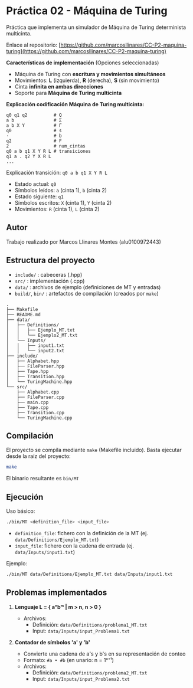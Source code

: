 # Práctica 02 - Máquina de Turing
Práctica que implementa un simulador de Máquina de Turing determinista multicinta.

Enlace al repositorio: [https://github.com/marcosllinares/CC-P2-maquina-turing](https://github.com/marcosllinares/CC-P2-maquina-turing)

**Características de implementación** (Opciones seleccionadas)
- Máquina de Turing con **escritura y movimientos simultáneos**
- Movimientos: **L** (izquierda), **R** (derecha), **S** (sin movimiento)
- Cinta **infinita en ambas direcciones**
- Soporte para **Máquina de Turing multicinta**

**Explicación codificación Máquina de Turing multicinta:**
```
q0 q1 q2          # Q
a b               # Σ
a b X Y           # Γ
q0                # s
·                 # b
q2                # F
2                 # num_cintas 
q0 a b q1 X Y R L # transiciones
q1 a . q2 Y X R L
...
```

Explicación transición: `q0 a b q1 X Y R L`
- Estado actual: `q0`
- Símbolos leídos: `a` (cinta 1), `b` (cinta 2)
- Estado siguiente: `q1`
- Símbolos escritos: `X` (cinta 1), `Y` (cinta 2)
- Movimientos: `R` (cinta 1), `L` (cinta 2)

## Autor
Trabajo realizado por Marcos Llinares Montes (alu0100972443)

## Estructura del proyecto
- `include/` : cabeceras (.hpp)
- `src/`     : implementación (.cpp)
- `data/`    : archivos de ejemplo (definiciones de MT y entradas)
- `build/`, `bin/` : artefactos de compilación (creados por `make`)

```
.
├── Makefile
├── README.md
├── data/
│   ├── Definitions/
│   │   ├── Ejemplo_MT.txt
│   │   └── Ejemplo2_MT.txt
│   └── Inputs/
│   │   ├── input1.txt
│   │   └── input2.txt
├── include/
│   ├── Alphabet.hpp
│   ├── FileParser.hpp
│   ├── Tape.hpp
│   ├── Transition.hpp
│   └── TuringMachine.hpp
└── src/
    ├── Alphabet.cpp
    ├── FileParser.cpp
    ├── main.cpp
    ├── Tape.cpp
    ├── Transition.cpp
    └── TuringMachine.cpp
```

## Compilación
El proyecto se compila mediante `make` (Makefile incluido). Basta ejecutar desde la raíz del proyecto:

```sh
make
```

El binario resultante es `bin/MT`

## Ejecución
Uso básico:

```sh
./bin/MT <definition_file> <input_file>
```

- `definition_file`: fichero con la definición de la MT (ej. `data/Definitions/Ejemplo_MT.txt`)
- `input_file`: fichero con la cadena de entrada (ej. `data/Inputs/input1.txt`)

Ejemplo:

```sh
./bin/MT data/Definitions/Ejemplo_MT.txt data/Inputs/input1.txt
```

## Problemas implementados

1. **Lenguaje L = { aⁿbᵐ | m > n, n > 0 }**
   - Archivos: 
      - Definición: `data/Definitions/problema1_MT.txt`
      - Input: `data/Inputs/input_Problema1.txt`

2. **Contador de símbolos 'a' y 'b'**
   - Convierte una cadena de a's y b's en su representación de conteo
   - Formato: `#a • #b` (en unario: n = 1ⁿ⁺¹)
   - Archivos: 
      - Definición: `data/Definitions/problema2_MT.txt`
      - Input: `data/Inputs/input_Problema2.txt`

